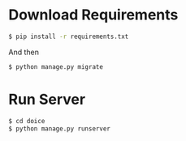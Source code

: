 # Download Requirements

```bash
$ pip install -r requirements.txt
```
And then
``` bash
$ python manage.py migrate
```

# Run Server

```bash
$ cd doice
$ python manage.py runserver 
```